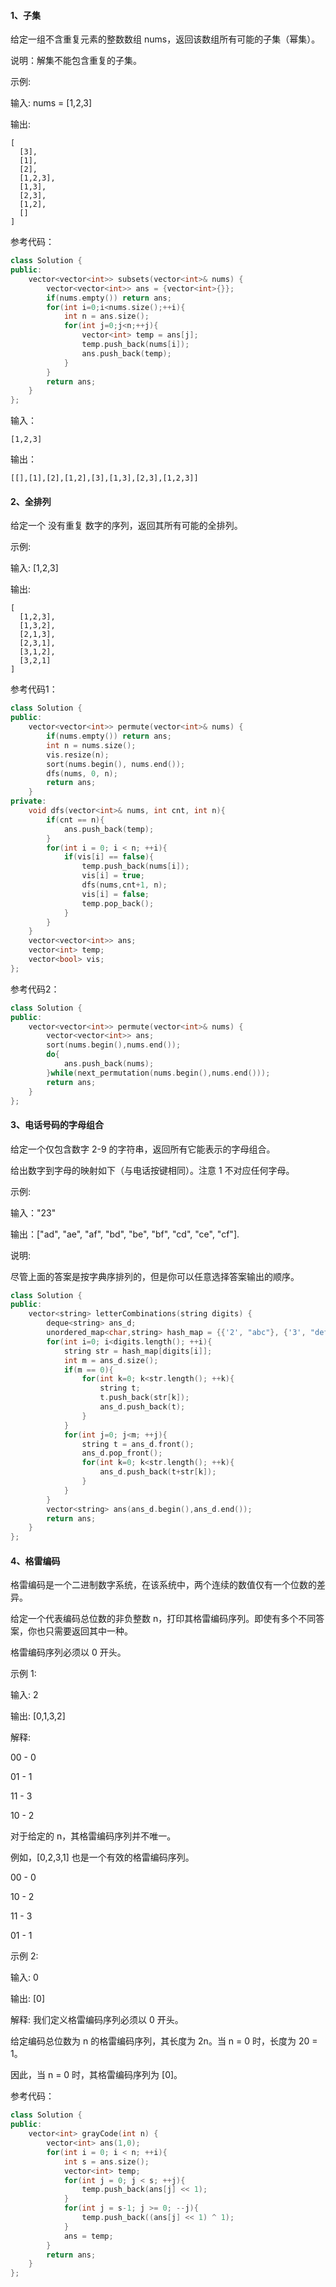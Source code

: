 #### 1、子集

给定一组不含重复元素的整数数组 nums，返回该数组所有可能的子集（幂集）。

说明：解集不能包含重复的子集。

示例:

输入: nums = [1,2,3]

输出:

```
[
  [3],
  [1],
  [2],
  [1,2,3],
  [1,3],
  [2,3],
  [1,2],
  []
]
```

参考代码：

```cpp
class Solution {
public:
    vector<vector<int>> subsets(vector<int>& nums) {
        vector<vector<int>> ans = {vector<int>{}};
        if(nums.empty()) return ans;
        for(int i=0;i<nums.size();++i){
            int n = ans.size();
            for(int j=0;j<n;++j){
                vector<int> temp = ans[j];
                temp.push_back(nums[i]);
                ans.push_back(temp);
            }
        }
        return ans;
    }
};
```

输入：

```
[1,2,3]
```

输出：

```
[[],[1],[2],[1,2],[3],[1,3],[2,3],[1,2,3]]
```

#### 2、全排列

给定一个 没有重复 数字的序列，返回其所有可能的全排列。

示例:

输入: [1,2,3]

输出:

```
[
  [1,2,3],
  [1,3,2],
  [2,1,3],
  [2,3,1],
  [3,1,2],
  [3,2,1]
]
```

参考代码1：

```cpp
class Solution {
public:
    vector<vector<int>> permute(vector<int>& nums) {
        if(nums.empty()) return ans;
        int n = nums.size();
        vis.resize(n);
        sort(nums.begin(), nums.end());
        dfs(nums, 0, n);
        return ans;
    }
private:
    void dfs(vector<int>& nums, int cnt, int n){
        if(cnt == n){
            ans.push_back(temp);
        }
        for(int i = 0; i < n; ++i){
            if(vis[i] == false){
                temp.push_back(nums[i]);
                vis[i] = true;
                dfs(nums,cnt+1, n);
                vis[i] = false;
                temp.pop_back();
            }
        }
    }
    vector<vector<int>> ans;
    vector<int> temp;
    vector<bool> vis;
};
```

参考代码2：

```cpp
class Solution {
public:
    vector<vector<int>> permute(vector<int>& nums) {
        vector<vector<int>> ans;
        sort(nums.begin(),nums.end());
        do{
            ans.push_back(nums);
        }while(next_permutation(nums.begin(),nums.end()));
        return ans;
    }
};
```

#### 3、电话号码的字母组合

给定一个仅包含数字 2-9 的字符串，返回所有它能表示的字母组合。

给出数字到字母的映射如下（与电话按键相同）。注意 1 不对应任何字母。

示例:

输入："23"

输出：["ad", "ae", "af", "bd", "be", "bf", "cd", "ce", "cf"].

说明:

尽管上面的答案是按字典序排列的，但是你可以任意选择答案输出的顺序。

```cpp
class Solution {
public:
    vector<string> letterCombinations(string digits) {
        deque<string> ans_d;
        unordered_map<char,string> hash_map = {{'2', "abc"}, {'3', "def"}, {'4', "ghi"}, {'5', "jkl"}, {'6', "mno"}, {'7', "pqrs"}, {'8', "tuv"}, {'9', "wxyz"} };
        for(int i=0; i<digits.length(); ++i){
            string str = hash_map[digits[i]];
            int m = ans_d.size();
            if(m == 0){
                for(int k=0; k<str.length(); ++k){
                    string t;
                    t.push_back(str[k]);
                    ans_d.push_back(t);
                }
            }
            for(int j=0; j<m; ++j){
                string t = ans_d.front();
                ans_d.pop_front();
                for(int k=0; k<str.length(); ++k){
                    ans_d.push_back(t+str[k]);
                }
            }
        }
        vector<string> ans(ans_d.begin(),ans_d.end());
        return ans;
    }
};
```

#### 4、格雷编码

格雷编码是一个二进制数字系统，在该系统中，两个连续的数值仅有一个位数的差异。

给定一个代表编码总位数的非负整数 n，打印其格雷编码序列。即使有多个不同答案，你也只需要返回其中一种。

格雷编码序列必须以 0 开头。 

示例 1:

输入: 2

输出: [0,1,3,2]

解释:

00 - 0

01 - 1

11 - 3

10 - 2

对于给定的 n，其格雷编码序列并不唯一。

例如，[0,2,3,1] 也是一个有效的格雷编码序列。

00 - 0

10 - 2

11 - 3

01 - 1

示例 2:

输入: 0

输出: [0]

解释: 我们定义格雷编码序列必须以 0 开头。

 给定编码总位数为 n 的格雷编码序列，其长度为 2n。当 n = 0 时，长度为 20 = 1。

因此，当 n = 0 时，其格雷编码序列为 [0]。

参考代码：

```cpp
class Solution {
public:
    vector<int> grayCode(int n) {
        vector<int> ans(1,0);
        for(int i = 0; i < n; ++i){
            int s = ans.size();
            vector<int> temp;
            for(int j = 0; j < s; ++j){
                temp.push_back(ans[j] << 1);
            }
            for(int j = s-1; j >= 0; --j){
                temp.push_back((ans[j] << 1) ^ 1);
            }
            ans = temp;
        }
        return ans;
    }
};
```

